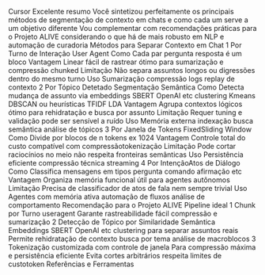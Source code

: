 Cursor
Excelente resumo Você sintetizou perfeitamente os principais métodos de segmentação de contexto em chats  e como cada um serve a um objetivo diferente Vou complementar com recomendações práticas para o Projeto ALIVE considerando o que há de mais robusto em NLP e automação de curadoria
  Métodos para Separar Contexto em Chat
 1 Por Turno de Interação User  Agent
 Como Cada par pergunta  resposta é um bloco
 Vantagem Linear fácil de rastrear ótimo para sumarização e compressão chunked
 Limitação Não separa assuntos longos ou digressões dentro do mesmo turno
 Uso Sumarização compressão logs replay de contexto
 2 Por Tópico Detetado Segmentação Semântica
 Como Detecta mudança de assunto via embeddings SBERT OpenAI etc clustering Kmeans DBSCAN ou heurísticas TFIDF LDA
 Vantagem Agrupa contextos lógicos ótimo para rehidratação e busca por assunto
 Limitação Requer tuning e validação pode ser sensível a ruído
 Uso Memória externa indexação busca semântica análise de tópicos
 3 Por Janela de Tokens FixedSliding Window
 Como Divide por blocos de n tokens ex 1024
 Vantagem Controle total do custo compatível com compressãotokenização
 Limitação Pode cortar raciocínios no meio não respeita fronteiras semânticas
 Uso Persistência eficiente compressão técnica streaming
 4 Por IntençãoAtos de Diálogo
 Como Classifica mensagens em tipos pergunta comando afirmação etc
 Vantagem Organiza memória funcional útil para agentes autônomos
 Limitação Precisa de classificador de atos de fala nem sempre trivial
 Uso Agentes com memória ativa automação de fluxos análise de comportamento
  Recomendação para o Projeto ALIVE
Pipeline ideal
1 Chunk por Turno useragent
 Garante rastreabilidade fácil compressão e sumarização
2 Detecção de Tópico por Similaridade Semântica
 Embeddings SBERT OpenAI etc  clustering para separar assuntos reais
 Permite rehidratação de contexto busca por tema análise de macroblocos
3 Tokenização customizada com controle de janela
 Para compressão máxima e persistência eficiente
 Evita cortes arbitrários respeita limites de custotoken
 Referências e Ferramentas